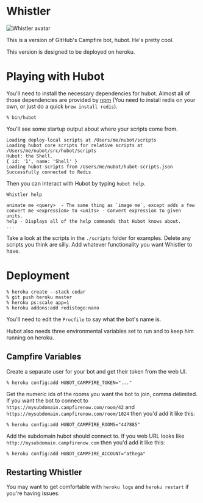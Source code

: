 Whistler
=====

![Whistler avatar](https://asset0.37img.com/global/421a8dc1eae19380f685d34ab4904ba84baede1c/avatar.png)

This is a version of GitHub's Campfire bot, hubot.  He's pretty cool.

This version is designed to be deployed on heroku.

Playing with Hubot
==================

You'll need to install the necessary dependencies for hubot. Almost all of
those dependencies are provided by [npm](http://npmjs.org) (You need to
install redis on your own, or just do a quick `brew install redis`).

    % bin/hubot

You'll see some startup output about where your scripts come from.

    Loading deploy-local scripts at /Users/me/nubot/scripts
    Loading hubot core scripts for relative scripts at /Users/me/nubot/src/hubot/scripts
    Hubot: the Shell.
    { id: '1', name: 'Shell' }
    Loading hubot-scripts from /Users/me/nubot/hubot-scripts.json
    Successfully connected to Redis

Then you can interact with Hubot by typing `hubot help`.

    Whistler help

    animate me <query>  - The same thing as `image me`, except adds a few
    convert me <expression> to <units> - Convert expression to given units.
    help - Displays all of the help commands that Hubot knows about.
    ...

Take a look at the scripts in the `./scripts` folder for examples.
Delete any scripts you think are silly.  Add whatever functionality you
want Whistler to have.

Deployment
==========

    % heroku create --stack cedar
    % git push heroku master
    % heroku ps:scale app=1
    % heroku addons:add redistogo:nano

You'll need to edit the `Procfile` to say what the bot's name is.

Hubot also needs three environmental variables set to run and to keep him
running on heroku.

Campfire Variables
------------------

Create a separate user for your bot and get their token from the web UI.

    % heroku config:add HUBOT_CAMPFIRE_TOKEN="..."

Get the numeric ids of the rooms you want the bot to join, comma
delimited. If you want the bot to connect to `https://mysubdomain.campfirenow.com/room/42` 
and `https://mysubdomain.campfirenow.com/room/1024` then you'd add it like this:

    % heroku config:add HUBOT_CAMPFIRE_ROOMS="447885"

Add the subdomain hubot should connect to. If you web URL looks like
`http://mysubdomain.campfirenow.com` then you'd add it like this:

    % heroku config:add HUBOT_CAMPFIRE_ACCOUNT="athega"

Restarting Whistler
-------------------
You may want to get comfortable with `heroku logs` and `heroku restart`
if you're having issues.

